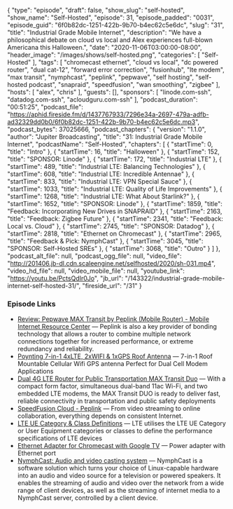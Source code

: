 {
  "type": "episode",
  "draft": false,
  "show_slug": "self-hosted",
  "show_name": "Self-Hosted",
  "episode": 31,
  "episode_padded": "0031",
  "episode_guid": "6f0b82dc-1251-422b-9b70-b4ec62c5e6dc",
  "slug": "31",
  "title": "Industrial Grade Mobile Internet",
  "description": "We have a philosophical debate on cloud vs local and Alex experiences full-blown Americana this Halloween.",
  "date": "2020-11-06T03:00:00-08:00",
  "header_image": "/images/shows/self-hosted.png",
  "categories": [
    "Self-Hosted"
  ],
  "tags": [
    "chromecast ethernet",
    "cloud vs local",
    "dc powered router",
    "dual cat-12",
    "forward error correction",
    "fusionhub",
    "lte modem",
    "max transit",
    "nymphcast",
    "peplink",
    "pepwave",
    "self hosting",
    "self-hosted podcast",
    "snapraid",
    "speedfusion",
    "wan smoothing",
    "zigbee"
  ],
  "hosts": [
    "alex",
    "chris"
  ],
  "guests": [],
  "sponsors": [
    "linode.com-ssh",
    "datadog.com-ssh",
    "acloudguru.com-ssh"
  ],
  "podcast_duration": "00:51:25",
  "podcast_file": "https://aphid.fireside.fm/d/1437767933/7296e34a-2697-479a-adfb-ad32329dd0b0/6f0b82dc-1251-422b-9b70-b4ec62c5e6dc.mp3",
  "podcast_bytes": 37025666,
  "podcast_chapters": {
    "version": "1.1.0",
    "author": "Jupiter Broadcasting",
    "title": "31: Industrial Grade Mobile Internet",
    "podcastName": "Self-Hosted",
    "chapters": [
      {
        "startTime": 0,
        "title": "Intro"
      },
      {
        "startTime": 16,
        "title": "Halloween"
      },
      {
        "startTime": 152,
        "title": "SPONSOR: Linode"
      },
      {
        "startTime": 172,
        "title": "Industrial LTE"
      },
      {
        "startTime": 489,
        "title": "Industrial LTE: Balancing Technologies"
      },
      {
        "startTime": 608,
        "title": "Industrial LTE: Incredible Antennae"
      },
      {
        "startTime": 833,
        "title": "Industrial LTE: VPN Special Sauce"
      },
      {
        "startTime": 1033,
        "title": "Industrial LTE: Quality of Life Improvements"
      },
      {
        "startTime": 1268,
        "title": "Industrial LTE: What About Starlink?"
      },
      {
        "startTime": 1652,
        "title": "SPONSOR: Linode"
      },
      {
        "startTime": 1859,
        "title": "Feedback: Incorporating New Drives in SNAPRAID"
      },
      {
        "startTime": 2163,
        "title": "Feedback: Zigbee Future"
      },
      {
        "startTime": 2341,
        "title": "Feedback: Local vs. Cloud"
      },
      {
        "startTime": 2745,
        "title": "SPONSOR: Datadog"
      },
      {
        "startTime": 2818,
        "title": "Ethernet on Chromecast"
      },
      {
        "startTime": 2965,
        "title": "Feedback & Pick: NymphCast"
      },
      {
        "startTime": 3045,
        "title": "SPONSOR: Self-Hosted SREs"
      },
      {
        "startTime": 3068,
        "title": "Outro"
      }
    ]
  },
  "podcast_alt_file": null,
  "podcast_ogg_file": null,
  "video_file": "http://201406.jb-dl.cdn.scaleengine.net/selfhosted/2020/sh-031.mp4",
  "video_hd_file": null,
  "video_mobile_file": null,
  "youtube_link": "https://youtu.be/PctsQdIr0Jo",
  "jb_url": "/143322/industrial-grade-mobile-internet-self-hosted-31/",
  "fireside_url": "/31"
}


### Episode Links

  * [Review: Pepwave MAX Transit by Peplink (Mobile Router) - Mobile Internet Resource Center](https://www.rvmobileinternet.com/gear/pepwave-max-transit/ "Review: Pepwave MAX Transit by Peplink \(Mobile Router\) - Mobile Internet Resource Center") — Peplink is also a key provider of bonding technology that allows a router to combine multiple network connections together for increased performance, or extreme redundancy and reliability.
  * [Poynting 7-in-1 4xLTE, 2xWIFI & 1xGPS Roof Antenna](https://www.mobilemusthave.com/Poynting-7-in-1-4x-Cellular-WIFI-GPS-RV-and-Marine-Roof-Antenna-for-Dual-Modem-Applications_p_165.html "Poynting 7-in-1 4xLTE, 2xWIFI & 1xGPS Roof Antenna") — 7-in-1 Roof Mountable Cellular Wifi GPS antenna Perfect for Dual Cell Modem Applications
  * [Dual 4G LTE Router for Public Transportation MAX Transit Duo](https://www.peplink.com/products/max-transit-duo/ "Dual 4G LTE Router for Public Transportation MAX Transit Duo") — With a compact form factor, simultaneous dual-band 11ac Wi-Fi, and two embedded LTE modems, the MAX Transit DUO is ready to deliver fast, reliable connectivity in transportation and public safety deployments
  * [SpeedFusion Cloud - Peplink](https://www.peplink.com/software/speedfusion-cloud/ "SpeedFusion Cloud - Peplink") — From video streaming to online collaboration, everything depends on consistent Internet.
  * [LTE UE Category & Class Definitions](https://www.cablefree.net/wirelesstechnology/4glte/lte-ue-category-class-definitions/ "LTE UE Category & Class Definitions") — LTE utilises the LTE UE Category or User Equipment categories or classes to define the performance specifications of LTE devices
  * [Ethernet Adapter for Chromecast with Google TV](https://store.google.com/us/product/chromecast_ethernet_adapter_gen_2 "Ethernet Adapter for Chromecast with Google TV") — Power adapter with Ethernet port
  * [NymphCast: Audio and video casting system](https://github.com/MayaPosch/NymphCast "NymphCast: Audio and video casting system") — NymphCast is a software solution which turns your choice of Linux-capable hardware into an audio and video source for a television or powered speakers. It enables the streaming of audio and video over the network from a wide range of client devices, as well as the streaming of internet media to a NymphCast server, controlled by a client device.


